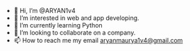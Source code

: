 - 👋 Hi, I’m @ARYAN1v4
- 👀 I’m interested in web and app developing.
- 🌱 I’m currently learning Python
- 💞️ I’m looking to collaborate on a  company.
- 📫 How to reach me my email aryanmaurya1v4@gmail.com
<!---
ARYAN1v4/ARYAN1v4 is a ✨ special ✨ repository because its `README.md` (this file) appears on your GitHub profile.
You can click the Preview link to take a look at your changes.
--->
